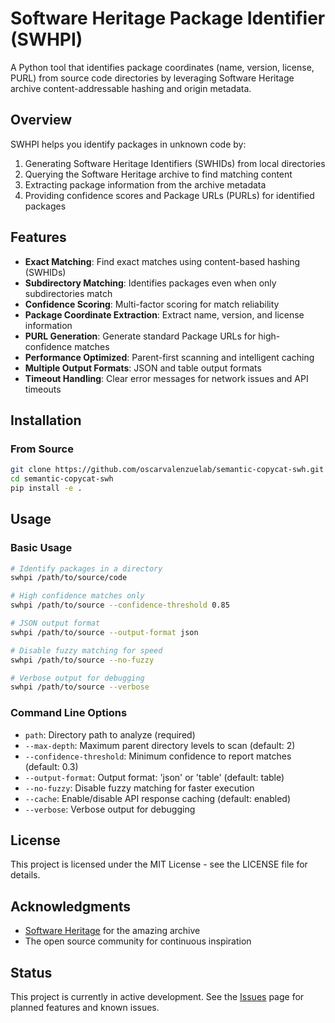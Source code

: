 # Software Heritage Package Identifier (SWHPI)

A Python tool that identifies package coordinates (name, version, license, PURL) from source code directories by leveraging Software Heritage archive content-addressable hashing and origin metadata.

## Overview

SWHPI helps you identify packages in unknown code by:
1. Generating Software Heritage Identifiers (SWHIDs) from local directories
2. Querying the Software Heritage archive to find matching content
3. Extracting package information from the archive metadata
4. Providing confidence scores and Package URLs (PURLs) for identified packages

## Features

- **Exact Matching**: Find exact matches using content-based hashing (SWHIDs)
- **Subdirectory Matching**: Identifies packages even when only subdirectories match
- **Confidence Scoring**: Multi-factor scoring for match reliability
- **Package Coordinate Extraction**: Extract name, version, and license information
- **PURL Generation**: Generate standard Package URLs for high-confidence matches
- **Performance Optimized**: Parent-first scanning and intelligent caching
- **Multiple Output Formats**: JSON and table output formats
- **Timeout Handling**: Clear error messages for network issues and API timeouts

## Installation

### From Source

```bash
git clone https://github.com/oscarvalenzuelab/semantic-copycat-swh.git
cd semantic-copycat-swh
pip install -e .
```


## Usage

### Basic Usage

```bash
# Identify packages in a directory
swhpi /path/to/source/code

# High confidence matches only
swhpi /path/to/source --confidence-threshold 0.85

# JSON output format
swhpi /path/to/source --output-format json

# Disable fuzzy matching for speed
swhpi /path/to/source --no-fuzzy

# Verbose output for debugging
swhpi /path/to/source --verbose
```

### Command Line Options

- `path`: Directory path to analyze (required)
- `--max-depth`: Maximum parent directory levels to scan (default: 2)
- `--confidence-threshold`: Minimum confidence to report matches (default: 0.3)
- `--output-format`: Output format: 'json' or 'table' (default: table)
- `--no-fuzzy`: Disable fuzzy matching for faster execution
- `--cache`: Enable/disable API response caching (default: enabled)
- `--verbose`: Verbose output for debugging

## License

This project is licensed under the MIT License - see the LICENSE file for details.

## Acknowledgments

- [Software Heritage](https://www.softwareheritage.org/) for the amazing archive
- The open source community for continuous inspiration

## Status

This project is currently in active development. See the [Issues](https://github.com/oscarvalenzuelab/semantic-copycat-swh/issues) page for planned features and known issues.